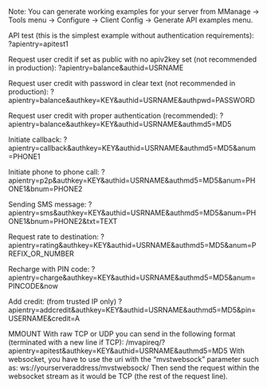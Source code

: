 Note: You can generate working examples for your server from MManage -> Tools menu -> Configure -> Client Config -> Generate
API examples menu.

API test (this is the simplest example without authentication requirements):
?apientry=apitest1

Request user credit if set as public with no apiv2key set (not recommended in production):
?apientry=balance&authid=USRNAME

Request user credit with password in clear text (not recommended in production):
?apientry=balance&authkey=KEY&authid=USRNAME&authpwd=PASSWORD

Request user credit with proper authentication (recommended):
?apientry=balance&authkey=KEY&authid=USRNAME&authmd5=MD5

Initiate callback:
?apientry=callback&authkey=KEY&authid=USRNAME&authmd5=MD5&anum=PHONE1

Initiate phone to phone call:
?apientry=p2p&authkey=KEY&authid=USRNAME&authmd5=MD5&anum=PHONE1&bnum=PHONE2

Sending SMS message:
?apientry=sms&authkey=KEY&authid=USRNAME&authmd5=MD5&anum=PHONE1&bnum=PHONE2&txt=TEXT

Request rate to destination:
?apientry=rating&authkey=KEY&authid=USRNAME&authmd5=MD5&anum=PREFIX_OR_NUMBER

Recharge with PIN code:
?apientry=charge&authkey=KEY&authid=USRNAME&authmd5=MD5&anum=PINCODE&now

Add credit: (from trusted IP only)
?apientry=addcredit&authkey=KEY&authid=USRNAME&authmd5=MD5&pin=USERNAME&credit=A

MMOUNT
With raw TCP or UDP you can send in the following format (terminated with a new line if TCP):
/mvapireq/?apientry=apitest&authkey=KEY&authid=USRNAME&authmd5=MD5
With websocket, you have to use the uri with the “mvstwebsock” parameter such as:
ws://yourserveraddress/mvstwebsock/
Then send the request within the websocket stream as it would be TCP (the rest of the request line).